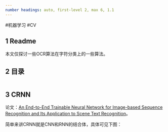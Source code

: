 ```yaml
---
number headings: auto, first-level 2, max 6, 1.1
---
```

#机器学习 #CV 

## 1 Readme

本文仅探讨一些OCR算法在字符分类上的一些算法。

## 2 目录

```toc
```

## 3 CRNN

论文：[An End-to-End Trainable Neural Network for Image-based Sequence Recognition and Its Application to Scene Text Recognition](https://arxiv.org/abs/1507.05717)。

简单来讲CRNN就是CNN和RNN的结合体，具体可见下图：

